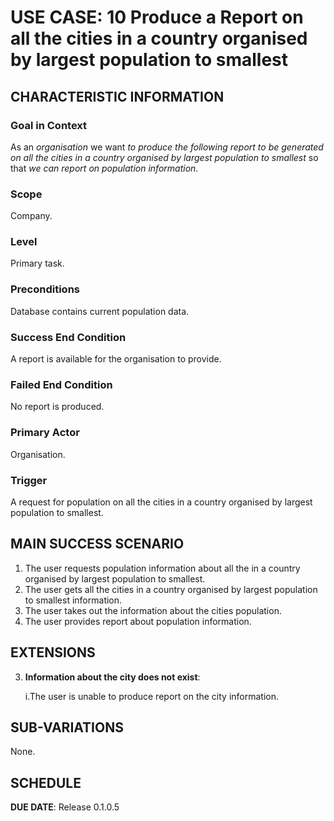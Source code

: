 # USE CASE: 10 Produce a Report on all the cities in a country organised by largest population to smallest


## CHARACTERISTIC INFORMATION

### Goal in Context

As an *organisation* we want *to produce the following report to be generated
on all the cities in a country organised by largest population to smallest* so that *we can report on population information*.

### Scope

Company.

### Level

Primary task.

### Preconditions

Database contains current population data.

### Success End Condition

A report is available for the organisation to provide.

### Failed End Condition

No report is produced.

### Primary Actor

Organisation.

### Trigger

A request for population on all the cities in a country organised by largest population to smallest.

## MAIN SUCCESS SCENARIO

1. The user requests population information about all the in a country organised by largest population to smallest.
2. The user gets all the cities in a country organised by largest population to smallest information.
3. The user takes out the information about the cities population.
4. The user provides report about population information.

## EXTENSIONS

3. **Information about the city does not exist**:

   i.The user is unable to produce report on the city information.

## SUB-VARIATIONS

None.

## SCHEDULE

**DUE DATE**: Release 0.1.0.5
